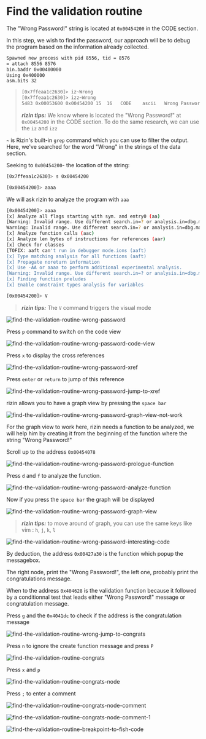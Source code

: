 # Find the validation routine

The "Wrong Password!" string is located at `0x00454200` in the CODE section.

In this step, we wish to find the password, our approach will be to debug
the program based on the information already collected.

```bash
Spawned new process with pid 8556, tid = 8576
= attach 8556 8576
bin.baddr 0x00400000
Using 0x400000
asm.bits 32
```

> ```bash
> [0x7ffeaa1c2630]> iz~Wrong
> [0x7ffeaa1c2630]> izz~Wrong
> 5483 0x00053600 0x00454200 15  16   CODE    ascii   Wrong Password!
> ```
> ***rizin tips:*** We know where is located the "Wrong Password!" at
> `0x00454200` in the CODE section.
> To do the same research, we can use the `iz` and `izz`


`~` is Rizin's built-in `grep` command which you can use to filter the
output.
Here, we've searched for the word "Wrong" in the strings of the data
section.

Seeking to `0x00454200`- the location of the string:

```bash
[0x7ffeaa1c2630]> s 0x00454200

[0x00454200]> aaaa
```

We will ask rizin to analyze the program with `aaa`

```bash
[0x00454200]> aaaa
[x] Analyze all flags starting with sym. and entry0 (aa)
[Warning: Invalid range. Use different search.in=? or analysis.in=dbg.maps.x
Warning: Invalid range. Use different search.in=? or analysis.in=dbg.maps.x
[x] Analyze function calls (aac)
[x] Analyze len bytes of instructions for references (aar)
[x] Check for classes
[TOFIX: aaft can't run in debugger mode.ions (aaft)
[x] Type matching analysis for all functions (aaft)
[x] Propagate noreturn information
[x] Use -AA or aaaa to perform additional experimental analysis.
[Warning: Invalid range. Use different search.in=? or analysis.in=dbg.maps.x
[x] Finding function preludes
[x] Enable constraint types analysis for variables
```

```bash
[0x00454200]> V
```

> ***rizin tips:*** The `V` command triggers the visual mode

![find-the-validation-routine-wrong-password](./img/find-the-validation_routine-00.png)

Press `p` command to switch on the code view

![find-the-validation-routine-wrong-password-code-view](./img/find-the-validation_routine-01.png)

Press `x` to display the cross references

![find-the-validation-routine-wrong-password-xref](./img/find-the-validation_routine-02.png)

Press `enter` or `return` to jump of this reference

![find-the-validation-routine-wrong-password-jump-to-xref](./img/find-the-validation_routine-03.png)

rizin allows you to have a graph view by pressing the `space bar`

![find-the-validation-routine-wrong-password-graph-view-not-work](./img/find-the-validation_routine-04.png)

For the graph view to work here, rizin needs a function to be analyzed,
we will help him by creating it from the beginning of the function
where the string "Wrong Password!"

Scroll up to the address `0x00454078`

![find-the-validation-routine-wrong-password-prologue-function](./img/find-the-validation_routine-05.png)

Press `d` and `f` to analyze the function.


![find-the-validation-routine-wrong-password-analyze-function](./img/find-the-validation_routine-06.png)

Now if you press the `space bar`  the graph will be displayed

![find-the-validation-routine-wrong-password-graph-view](./img/find-the-validation_routine-07.png)

> ***rizin tips:*** to move around of graph, you can use the same keys like vim :
> `h`, `j`, `k`, `l`

![find-the-validation-routine-wrong-password-interesting-code](./img/find-the-validation_routine-08.png)

By deduction, the address `0x00427a30` is the function which popup the messagebox.

The right node, print the "Wrong Password!", the left one, probably print the congratulations message.

When to the address `0x404628` is the validation function because it
followed by a conditionnal test that leads either "Wrong Password!" message
or congratulation message.

Press `g` and the `0x4041dc` to check if the address is the congratulation message

![find-the-validation-routine-wrong-jump-to-congrats](./img/find-the-validation_routine-09.png)

Press `n` to ignore the create function message and press `P`

![find-the-validation-routine-congrats](./img/find-the-validation_routine-10.png)

Press `x` and `p`

![find-the-validation-routine-congrats-node](./img/find-the-validation_routine-11.png)

Press `;` to enter a comment

![find-the-validation-routine-congrats-node-comment](./img/find-the-validation_routine-12.png)

![find-the-validation-routine-congrats-node-comment-1](./img/find-the-validation_routine-13.png)

![find-the-validation-routine-breakpoint-to-fish-code](./img/find-the-validation_routine-14.png)









